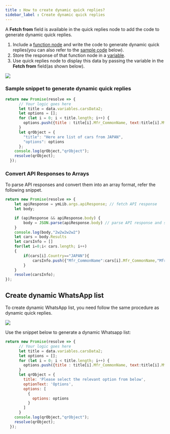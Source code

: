 ```yaml
---
title : How to create dynamic quick replies?
sidebar_label : Create dynamic quick replies
---
```


A **Fetch from** field is available in the quick replies node to add the code to generate dynamic quick replies. 

1. Include a [function node](https://docs.yellow.ai/docs/platform_concepts/studio/build/nodes/action-nodes-overview/function-node) and write the code to generate dynamic quick replies(you can also refer to the [sample code](#sample-snippet-to-generate-dynamic-quick-replies) below). 
2. Store the response of that function node in a [variable](https://docs.yellow.ai/docs/platform_concepts/studio/build/bot-variables#21-custom-variables).
3. Use quick replies node to display this data by passing the variable in the **Fetch from** field(as shown below).

![](https://i.imgur.com/EJpq5WO.png)


### Sample snippet to generate dynamic quick replies

```js
return new Promise(resolve => {
      // Your logic goes here
      let title = data.variables.carsData2;
      let options = [];
      for (let i = 0; i < title.length; i++) {
        options.push({title : title[i].Mfr_CommonName, text:title[i].Mfr_Name});
      }
      let qrObject = {
        "title": "Here are list of cars from JAPAN",
        "options": options
      };
    console.log(qrObject,"qrObject");
    resolve(qrObject);
  });                                               
```


### Convert API Responses to Arrays

To parse API responses and convert them into an array format, refer the following snippet. 

```js
return new Promise(resolve => {
    let apiResponse = ymLib.args.apiResponse; // fetch API response
    let body;

    if (apiResponse && apiResponse.body) {
        body = JSON.parse(apiResponse.body) // parse API response and store it in body variable
    }
    console.log(body,"2w2w2w2w2")
    let cars = body.Results
    let carsInfo = []
    for(let i=0;i< cars.length; i++) 
    {
        if(cars[i].Country=="JAPAN"){
            carsInfo.push({"Mfr_CommonName":cars[i].Mfr_CommonName,"Mfr_Name":cars[i].Mfr_Name}) // fetch PostOffice Name and store in postOfficeName array
        }
    }
    resolve(carsInfo);
});    
```

## Create dynamic WhatsApp list 

To create dynamic WhatsApp list, you need follow the same procedure as dynamic quick replies.

  ![](https://i.imgur.com/hjPSbi8.png)

Use the snippet below to generate a dynamic Whatsapp list:

```js
return new Promise(resolve => {
      // Your logic goes here
      let title = data.variables.carsData2;
      let options = [];
      for (let i = 0; i < title.length; i++) {
        options.push({title : title[i].Mfr_CommonName, text:title[i].Mfr_Name});
      }
      let qrObject = {
        title: 'Please select the relevant option from below',
        optionText: 'Options',
        options: [
          {
            options: options
          }
        ]
      }
    console.log(qrObject,"qrObject");
    resolve(qrObject);
  });                                               
```